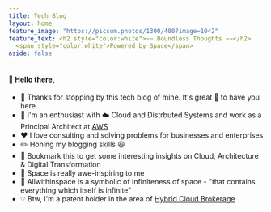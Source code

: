 ```yaml
---
title: Tech Blog
layout: home
feature_image: "https://picsum.photos/1300/400?image=1042"
feature_text: <h2 style="color:white">~~ Boundless Thoughts ~~</h2>
  <span style="color:white">Powered by Space</span>
aside: false
---
```


#### :wave: Hello there,

- :pray: Thanks for stopping by this tech blog of mine. It's great :raised_hands: to have you here
- :man: I'm an enthusiast with :cloud: Cloud and Distrbuted Systems and work as a Principal Architect at [AWS](https://aws.amazon.com)
- :hearts: I love consulting and solving problems for businesses and enterprises
- :pencil2: Honing my blogging skills :smiley:
- :pushpin: Bookmark this to get some interesting insights on Cloud, Architecture & Digital Transformation
- :rocket: Space is really awe-inspiring to me
- :twisted_rightwards_arrows: Allwithinspace is a symbolic of Infiniteness of space - "that contains everything which itself is infinite" 
- :bulb: Btw, I'm a patent holder in the area of [Hybrid Cloud Brokerage](https://patents.google.com/patent/US20130198050A1/en)

